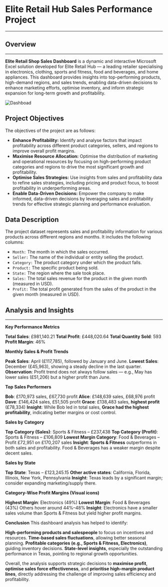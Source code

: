 # Elite Retail Hub Sales Performance Project
---
## Overview
---
**Elite Retail Shop Sales Dashboard** is a dynamic and interactive Microsoft Excel solution developed for Elite Retail Hub — a leading retailer specialising in electronics, clothing, sports and fitness, food and beverages, and home appliances. This dashboard provides insights into top-performing products, high-demand regions, and sales trends, enabling data-driven decisions to enhance marketing efforts, optimise inventory, and inform strategic expansion for long-term growth and profitability.

![Dashboad](https://github.com/user-attachments/assets/04ed71da-267a-4e98-b31b-d718c03f9782)


## Project Objectives
The objectives of the project are as follows:
- **Enhance Profitability:** Identify and analyse factors that impact profitability across different product categories, sellers, and regions to improve overall profit margins.
- **Maximise Resource Allocation:** Optimise the distribution of marketing and operational resources by focusing on high-performing product categories and regions to drive the most significant growth and profitability.
- **Optimise Sales Strategies:** Use insights from sales and profitability data to refine sales strategies, including pricing and product focus, to boost profitability in underperforming areas.
- **Enable Data-Driven Decisions:** Empower the company to make informed, data-driven decisions by leveraging sales and profitability trends for effective strategic planning and performance evaluation.

## Data Description
The project dataset represents sales and profitability information for various products across different regions and months. It includes the following columns:
- `Month:` The month in which the sales occurred.
- `Seller:` The name of the individual or entity selling the product.
- `Category:` The product category under which the product falls.
- `Product:` The specific product being sold.
- `State:` The region where the sale took place.
- `Sales:` The total sales revenue for the product in the given month (measured in USD).
- `Profit:` The total profit generated from the sales of the product in the given month (measured in USD).

## Analysis and Insights 
---
**Key Performance Metrics**

**Total Sales**: £981,140.21
**Total Profit**: £448,020.64
**Total Quantity Sold**: 593
**Profit Margin**: 46%

**Monthly Sales & Profit Trends**

**Peak Sales**: April (£117,785), followed by January and June.
**Lowest Sales**: December (£45,963), showing a steady decline in the last quarter.
**Observation**: Profit trend does not always follow sales — e.g., May has lower sales (£51,206) but a higher profit than June.


**Top Sales Performers**

**Bob**: £170,973 sales, £67,730 profit
**Alice**: £148,639 sales, £68,976 profit
**Dave**: £146,424 sales, £51,505 profit
**Grace**: £138,483 sales, **highest profit** (£78,334)
**Insight**: While Bob led in total sales, **Grace had the highest profitability**, indicating better margins or cost control.


**Sales by Category**

**Top Category (Sales)**: Sports & Fitness – £237,438
**Top Category (Profit)**: Sports & Fitness – £106,809
**Lowest Margin Category**: Food & Beverages – Profit £72,951 on £170,207 sales
**Insight**: **Sports & Fitness** outperforms in both sales and profitability. Food & Beverages has a weaker margin despite decent sales.


**Sales by State**

**Top State**: Texas – £123,245.15
**Other active states**: California, Florida, Illinois, New York, Pennsylvania
**Insight**: Texas leads by a significant margin; consider expanding marketing/supply there.


**Category-Wise Profit Margins (Visual icons)**

**Highest Margin**: Electronics (49%)
**Lowest Margin**: Food & Beverages (43%)
Others hover around 44%–48%
**Insight**: Electronics have a smaller sales volume than Sports & Fitness but yield higher profit margins.


**Conclusion**
This dashboard analysis has helped to identify:

**High-performing products and salespeople** to focus on incentives and resources.
**Time-based sales fluctuations**, allowing better seasonal planning.
**Profitable categories (e.g., Sports & Fitness, Electronics)**, guiding inventory decisions.
**State-level insights**, especially the outstanding performance in Texas, pointing to regional growth opportunities.

Overall, the analysis supports strategic decisions to **maximise profit**, **optimise sales force effectiveness**, and **prioritise high-margin product lines**, directly addressing the challenge of improving sales efficiency and profitability.






